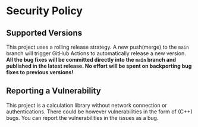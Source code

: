 # Security Policy

## Supported Versions

This project uses a rolling release strategy. A new push(merge) to the `main` branch will trigger GitHub Actions to automatically release a new version. **All the bug fixes will be committed directly into the `main` branch and published in the latest release. 
No effort will be spent on backporting bug fixes to previous versions!**

## Reporting a Vulnerability

This project is a calculation library without network connection or authentications.
There could be however vulnerabilities in the form of (C++) bugs.
You can report the vulnerabilities in the issues as a bug.
